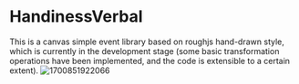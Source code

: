 # HandinessVerbal

This is a canvas simple event library based on roughjs hand-drawn style, which is currently in the development stage (some basic transformation operations have been implemented, and the code is extensible to a certain extent).
![1700851922066](https://github.com/Prince-Hervoet/HandinessVerbal/assets/122962161/b9dea2fb-a741-422e-8674-5566b9e19b39)
